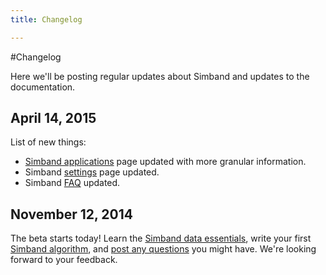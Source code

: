 ```yaml
---
title: Changelog

---
```


#Changelog

Here we'll be posting regular updates about Simband and updates to the documentation.

## April 14, 2015
List of new things:

 - [Simband applications](/simband/simband-documentation/applications/) page updated with more granular information.
 - Simband [settings](/simband/simband-documentation/applications/settings.html) page updated.
 - Simband [FAQ](/simband/faq.html) updated.

## November 12, 2014

The beta starts today! Learn the [Simband data essentials](/simband/simband-documentation/semantics-of-simband/), write your first [Simband algorithm](/simband/simband-documentation/writing-algorithms-using-simband-api.html), and [post any questions](/community/) you might have. We're looking forward to your feedback.
